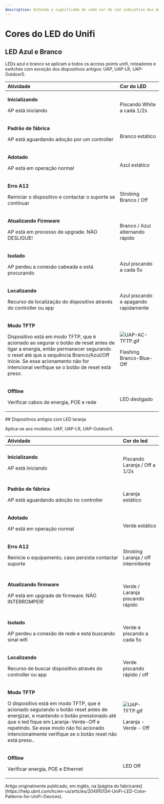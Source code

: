 ```yaml
---
description: Entenda o significado de cada cor do led indicativo dos Access Point Unifi
---
```


# Cores do LED do Unifi

## LED Azul e Branco

LEDs azul e branco se aplicam a todos os access points unifi, roteadores e switches com exceção dos dispositivos antigos: UAP, UAP-LR, UAP-Outdoor5. 



<table>
  <thead>
    <tr>
      <th style="text-align:left">Atividade</th>
      <th style="text-align:left">Cor do LED</th>
    </tr>
  </thead>
  <tbody>
    <tr>
      <td style="text-align:left">
        <p><b>Inicializando</b>
        </p>
        <p>AP est&#xE1; iniciando</p>
      </td>
      <td style="text-align:left">
        <p>
          <img src="https://help.ubnt.com/hc/en-us/article_attachments/203144307/UAP-AC-1-Initializing.gif"
          alt/>
        </p>
        <p>Piscando White a cada 1/2s</p>
      </td>
    </tr>
    <tr>
      <td style="text-align:left">
        <p><b>Padr&#xE3;o de f&#xE1;brica</b>
        </p>
        <p>AP est&#xE1; aguardando ado&#xE7;&#xE3;o por um controller</p>
      </td>
      <td style="text-align:left">
        <p>
          <img src="https://help.ubnt.com/hc/en-us/article_attachments/203134967/UAP-AC-2-Factory-Defaults.gif"
          alt/>
        </p>
        <p>Branco est&#xE1;tico</p>
      </td>
    </tr>
    <tr>
      <td style="text-align:left">
        <p><b>Adotado</b>
        </p>
        <p>AP est&#xE1; em opera&#xE7;&#xE3;o normal</p>
      </td>
      <td style="text-align:left">
        <p>
          <img src="https://help.ubnt.com/hc/en-us/article_attachments/203198958/UAP-AC-4-Adopted.gif"
          alt/>
        </p>
        <p>Azul est&#xE1;tico</p>
      </td>
    </tr>
    <tr>
      <td style="text-align:left">
        <p><b>Erro A12</b>
        </p>
        <p>Reiniciar o dispositivo e contactar o suporte se continuar</p>
      </td>
      <td style="text-align:left">
        <p>
          <img src="https://help.ubnt.com/hc/en-us/article_attachments/203144377/UAP-AC-9-Error-A12.gif"
          alt/>
        </p>
        <p>Strobing Branco / Off</p>
      </td>
    </tr>
    <tr>
      <td style="text-align:left">
        <p><b>Atualizando Firmware</b>
        </p>
        <p>AP est&#xE1; em processo de upgrade. N&#xC3;O DESLIGUE!</p>
      </td>
      <td style="text-align:left">
        <p>
          <img src="https://help.ubnt.com/hc/en-us/article_attachments/203134977/UAP-AC-7-Firmware-Upgrade.gif"
          alt/>
        </p>
        <p>Branco / Azul alternando r&#xE1;pido</p>
      </td>
    </tr>
    <tr>
      <td style="text-align:left">
        <p><b>Isolado</b>
        </p>
        <p>AP perdeu a conex&#xE3;o cabeada e est&#xE1; procurando</p>
      </td>
      <td style="text-align:left">
        <p>
          <img src="https://help.ubnt.com/hc/en-us/article_attachments/203202488/UAP-AC-5-Isolated.gif"
          alt/>
        </p>
        <p>Azul piscando a cada 5s</p>
      </td>
    </tr>
    <tr>
      <td style="text-align:left">
        <p><b>Localizando</b>
        </p>
        <p>Recurso de localiza&#xE7;&#xE3;o do dispositivo atrav&#xE9;s do controller
          ou app</p>
      </td>
      <td style="text-align:left">
        <p>
          <img src="https://help.ubnt.com/hc/en-us/article_attachments/203145057/UAP-AC-6-Locating.gif"
          alt/>
        </p>
        <p>Azul piscando e apagando rapidamente</p>
      </td>
    </tr>
    <tr>
      <td style="text-align:left">
        <p><b>Modo TFTP</b>
        </p>
        <p>Dispositivo est&#xE1; em modo TFTP, que &#xE9; acionado ao segurar o bot&#xE3;o
          de reset antes de ligar a energia, ent&#xE3;o permanecer segurando o reset
          at&#xE9; que a sequ&#xEA;ncia Branco/Azul/Off inicie. Se esse acionamento
          n&#xE3;o for intencional verifique se o bot&#xE3;o de reset est&#xE1; preso.</p>
      </td>
      <td style="text-align:left">
        <p>
          <img src="https://help.ubnt.com/hc/article_attachments/115024215128/UAP-AC-TFTP.gif"
          alt="UAP-AC-TFTP.gif" />
        </p>
        <p>Flashing Branco-Blue-Off</p>
      </td>
    </tr>
    <tr>
      <td style="text-align:left">
        <p><b>Offline</b>
        </p>
        <p>Verificar cabos de energia, POE e rede</p>
      </td>
      <td style="text-align:left">
        <p>
          <img src="https://help.ubnt.com/hc/en-us/article_attachments/203144387/UAP-AC-8-LED-Off.gif"
          alt/>
        </p>
        <p>LED desligado</p>
      </td>
    </tr>
  </tbody>
</table>## Dispositivos antigos com LED laranja

Aplica-se aos modelos: UAP, UAP-LR, UAP-Outdoor5.



<table>
  <thead>
    <tr>
      <th style="text-align:left">Atividade</th>
      <th style="text-align:left">Cor do led</th>
    </tr>
  </thead>
  <tbody>
    <tr>
      <td style="text-align:left">
        <p><b>Inicializando</b>
        </p>
        <p>AP est&#xE1; iniciando</p>
      </td>
      <td style="text-align:left">
        <p>
          <img src="https://help.ubnt.com/hc/en-us/article_attachments/203198888/UAP-1-Initializing.gif"
          alt/>
        </p>
        <p>Piscando Laranja / Off a 1/2s</p>
      </td>
    </tr>
    <tr>
      <td style="text-align:left">
        <p><b>Padr&#xE3;o de f&#xE1;brica</b>
        </p>
        <p>AP est&#xE1; aguardando ado&#xE7;&#xE3;o no controller</p>
      </td>
      <td style="text-align:left">
        <p>
          <img src="https://help.ubnt.com/hc/en-us/article_attachments/203134927/UAP-2-Factory-Defaults.gif"
          alt/>
        </p>
        <p>Laranja est&#xE1;tico</p>
      </td>
    </tr>
    <tr>
      <td style="text-align:left">
        <p><b>Adotado</b>
        </p>
        <p>AP est&#xE1; em opera&#xE7;&#xE3;o normal</p>
      </td>
      <td style="text-align:left">
        <p>
          <img src="https://help.ubnt.com/hc/en-us/article_attachments/203198898/UAP-4-Adopted.gif"
          alt/>
        </p>
        <p>Verde est&#xE1;tico</p>
      </td>
    </tr>
    <tr>
      <td style="text-align:left">
        <p><b>Erro A12</b>
        </p>
        <p>Reinicie o equipamento, caso persista contactar suporte</p>
      </td>
      <td style="text-align:left">
        <p>
          <img src="https://help.ubnt.com/hc/en-us/article_attachments/203199308/UAP-9-Error-A12.gif"
          alt/>
        </p>
        <p>Strobing Laranja / off intermitente</p>
      </td>
    </tr>
    <tr>
      <td style="text-align:left">
        <p><b>Atualizando firmware</b>
        </p>
        <p>AP est&#xE1; em upgrade de firmware. N&#xC3;O INTERROMPER!</p>
      </td>
      <td style="text-align:left">
        <p>
          <img src="https://help.ubnt.com/hc/en-us/article_attachments/203134937/UAP-7-Firmware-Upgrade.gif"
          alt/>
        </p>
        <p>Verde / Laranja piscando r&#xE1;pido</p>
      </td>
    </tr>
    <tr>
      <td style="text-align:left">
        <p><b>Isolado</b>
        </p>
        <p>AP perdeu a conex&#xE3;o de rede e est&#xE1; buscando sinal wifi</p>
      </td>
      <td style="text-align:left">
        <p>
          <img src="https://help.ubnt.com/hc/en-us/article_attachments/203198908/UAP-5-Isolated.gif"
          alt/>
        </p>
        <p>Verde e piscando a cada 5s</p>
      </td>
    </tr>
    <tr>
      <td style="text-align:left">
        <p><b>Localizando</b>
        </p>
        <p>Recurso de buscar dispositivo atrav&#xE9;s do controller ou app</p>
      </td>
      <td style="text-align:left">
        <p>
          <img src="https://help.ubnt.com/hc/en-us/article_attachments/203201358/UAP-6-Locating.gif"
          alt/>
        </p>
        <p>Verde piscando r&#xE1;pido / off</p>
      </td>
    </tr>
    <tr>
      <td style="text-align:left">
        <p><b>Modo TFTP</b>
        </p>
        <p>O dispositivo est&#xE1; em modo TFTP, que &#xE9; acionado segurando o
          bot&#xE3;o reset antes de energizar, e mantendo o bot&#xE3;o pressionado
          at&#xE9; que o led fique em Laranja-Verde-Off e repetindo. Se esse modo
          n&#xE3;o foi acionado intencionalmente verifique se o bot&#xE3;o reset
          n&#xE3;o est&#xE1; preso..</p>
      </td>
      <td style="text-align:left">
        <p>
          <img src="https://help.ubnt.com/hc/article_attachments/360007603714/UAP-TFTP.gif"
          alt="UAP-TFTP.gif" />
        </p>
        <p>Laranja - Verde - Off</p>
      </td>
    </tr>
    <tr>
      <td style="text-align:left">
        <p><b>Offline</b>
        </p>
        <p>Verificar energia, POE e Ethernet</p>
      </td>
      <td style="text-align:left">
        <p>
          <img src="https://help.ubnt.com/hc/en-us/article_attachments/203198928/UAP-8-LED-Off.gif"
          alt/>
        </p>
        <p>LED Off</p>
      </td>
    </tr>
  </tbody>
</table>Artigo originalmente publicado, em inglês, na [página do fabricante](https://help.ubnt.com/hc/en-us/articles/204910134-UniFi-LED-Color-Patterns-for-UniFi-Devices).

